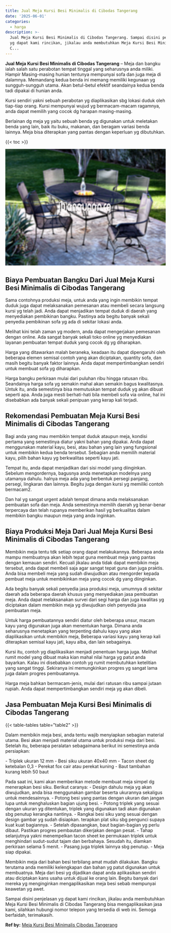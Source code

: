 ```yaml
---
title: Jual Meja Kursi Besi Minimalis di Cibodas Tangerang
date: '2025-06-01'
categories:
  - harga
description: >-
  Jual Meja Kursi Besi Minimalis di Cibodas Tangerang. Sampai disini penjelasan
  yg dapat kami rincikan, jikalau anda membutuhkan Meja Kursi Besi Minimalis di
  C...
---
```


**Jual Meja Kursi Besi Minimalis di Cibodas Tangerang** – Meja dan bangku ialah salah satu perabotan tempat tinggal yang seharusnya anda miliki. Hampir Masing-masing hunian tentunya mempunyai sofa dan juga meja di dalamnya. Memandang kedua benda ini memang memiliki kegunaan yg sungguh-sungguh utama. Akan betul-betul efektif seandainya kedua benda tadi dipakai di hunian anda.

Kursi sendiri yakni sebuah perabotan yg diaplikasikan sbg lokasi duduk oleh tiap-tiap orang. Kursi mempunyai wujud yg bermacam-macam ragamnya, anda dapat memilih yang cocok dg harapan masing-masing.

Berlainan dg meja yg yaitu sebuah benda yg digunakan untuk meletakan benda yang lain, baik itu buku, makanan, dan beragam variasi benda lainnya. Meja bisa diterapkan yang pantas dengan keperluan yg dibutuhkan.

{{< toc >}}

![Jual Meja Kursi Besi Minimalis di Cibodas Tangerang](/images/jual-meja-besi-murah12.png)

## Biaya Pembuatan Bangku Dari Jual Meja Kursi Besi Minimalis di Cibodas Tangerang

Sama contohnya produksi meja, untuk anda yang ingin membikin tempat duduk juga dapat melaksanakan pemesanan atau membeli secara langsung kursi yg telah jadi. Anda dapat menjadikan tempat duduk di daerah yang menyediakan pembikinan bangku. Pastinya ada begitu banyak sekali penyedia pembikinan sofa yg ada di sekitar lokasi anda.

Melihat kini telah zaman yg modern, anda dapat mengerjakan pemesanan dengan online. Ada sangat banyak sekali toko online yg menyediakan layanan pembuatan tempat duduk yang cocok dg yg diharapkan.

Harga yang ditawarkan malah beraneka, keadaan itu dapat dipengaruhi oleh beberapa elemen semisal contoh yang akan diciptakan, quantity sofa, dan masih begitu banyak faktor lainnya. Anda dapat mempertimbangkan sendiri untuk membuat sofa yg diharapkan.

Harga bangku perkiraan mulai dari puluhan ribu hingga ratusan ribu. Seandainya harga sofa yg semakin mahal akan semakin bagus kwalitasnya. Untuk itu, anda semestinya bisa memutuskan tempat duduk yg akan dibuat seperti apa. Anda juga mesti berhati-hati bila membeli sofa via online, hal ini disebabkan ada banyak sekali penipuan yang kerap kali terjadi.

## Rekomendasi Pembuatan Meja Kursi Besi Minimalis di Cibodas Tangerang

Bagi anda yang mau membikin tempat duduk ataupun meja, kondisi pertama yang semestinya diatur yakni bahan yang dipakai. Anda dapat menggunakan material kayu, besi, atau bahan yang lain yang fungsional untuk membikin kedua benda tersebut. Sebagian anda memilih material kayu, pilih bahan kayu yg berkwalitas seperti kayu jati.

Tempat itu, anda dapat menjadikan dari sisi model yang diinginkan. Sebelum mengordernya, bagusnya anda menetapkan modelnya yang utamanya dahulu. halnya meja ada yang berbentuk persegi panjang, persegi, lingkaran dan lainnya. Begitu juga dengan kursi yg memiliki contoh bermacam2.

Dan hal yg sangat urgent adalah tempat dimana anda melaksanakan pembuatan sofa dan meja. Anda semestinya memilih daerah yg benar-benar terpercaya dan telah rupanya memberikan hasil yg berkualitas dalam membikin bangku maupun meja yang anda inginkan.

## Biaya Produksi Meja Dari Jual Meja Kursi Besi Minimalis di Cibodas Tangerang

Membikin meja tentu tdk setiap orang dapat melakukannya. Beberapa anda mampu membuatnya akan lebih tepat guna membuat meja yang pantas dengan kemauan sendiri. Kecuali jikalau anda tidak dapat membikin meja tersebut, anda dapat membeli saja agar sangat tepat guna dan juga praktis. Anda bisa membeli meja yang sudah diwujudkan atau mengorder kepada pembuat meja untuk membikinkan meja yang cocok dg yang diinginkan.

Ada begitu banyak sekali penyedia jasa produksi meja, umumnya di sekitar daerah ada beberapa daerah khusus yang menyediakan jasa pembuatan meja. Anda dapat melaksanakan survei dari segi harga dan juga kwalitas yg diciptakan dalam membikin meja yg diwujudkan oleh penyedia jasa pembuatan meja.

Untuk harga pembuatannya sendiri diatur oleh beberapa unsur, macam kayu yang digunakan juga akan menentukan harga. Dimana anda seharusnya menetapkan yang terpenting dahulu kayu yang akan diaplikasikan untuk membikin meja, Beberapa variasi kayu yang kerap kali diterapkan semisal kayu jati, kayu alba, dan lain sebagainya.

Kursi itu, contoh yg diaplikasikan menjadi penentuan harga juga. Melihat rumit model yang dibuat maka kian mahal nilai harga yg patut anda bayarkan. Kalau ini disebabkan contoh yg rumit membutuhkan ketelitian yang sangat tinggi. Sekiranya ini memungkinkan progres yg sangat lama juga dalam progres pembuatannya.

Harga meja bahkan bermacam-jenis, mulai dari ratusan ribu sampai jutaan rupiah. Anda dapat mempertimbangkan sendiri meja yg akan dibeli.

## Jasa Pembuatan Meja Kursi Besi Minimalis di Cibodas Tangerang

{{< table-tables table="table2" >}}

Dalam membikin meja besi, anda tentu wajib menyiapkan sebagian material utama. Besi akan menjadi material utama untuk produksi meja dari besi. Setelah itu, beberapa peralatan sebagaimana berikut ini semestinya anda persiapkan:

\- Triplek ukuran 12 mm - Besi siku ukuran 40x40 mm - Tacon sheet dg ketebalan 0,3 - Perekat fox cair atau perekat kuning - Baut tambahan kurang lebih 50 baut

Pada saat ini, kami akan memberikan metode membuat meja simpel dg menerapkan besi siku. Berikut caranya: - Design dahulu meja yg akan diwujudkan, anda bisa menggunakan gambar beserta ukurannya sekaligus untuk mendesainnya. - Potong besi yang pantas dengan ukuran dan jangan lupa untuk menghaluskan bagian ujung besi. - Potong triplek yang sesuai dengan ukuran yg ditentukan, triplek yang digunakan tadi akan digunakan sbg penutup kerangka nantinya. - Rangkai besi siku yang sesuai dengan design gambar yg sudah disiapkan. terapkan plat siku sbg pengunci supaya kuat kuat bagiannya. - Setelah dipasangkan, baut bagian-bagian yg perlu dibaut. Pastikan progres pembautan dikerjakan dengan pesat. - Tahap selanjutnya yakni menempelkan tacon sheet ke permukaan triplek untuk menghindari sudut-sudut tajam dan berbahaya. Sesudah itu, diamkan perkiraan selama 5 menit. - Pasang juga triplek lainnya sbg penutup. - Meja siap dipakai.

Membikin meja dari bahan besi terbilang amat mudah dilakukan. Bangku terutama anda memiliki kelengkapan dan bahan yg patut digunakan untuk membuatnya. Meja dari besi yg dijadikan dapat anda aplikasikan sendiri atau diciptakan kans usaha untuk dijual ke orang lain. Begitu banyak dari mereka yg menginginkan mengaplikasikan meja besi sebab mempunyai keawetan yg awet.

Sampai disini penjelasan yg dapat kami rincikan, jikalau anda membutuhkan Meja Kursi Besi Minimalis di Cibodas Tangerang bisa mengaplikasikan jasa kami, silahkan hubungi nomor telepon yang tersedia di web ini. Semoga berfaidah, terimakasih.

**Ref by:** [Meja Kursi Besi Minimalis Cibodas Tangerang](https://id.wikipedia.org/wiki/Meja)

